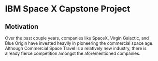 # IBM Space X Capstone Project

## Motivation
Over the past couple years, companies like SpaceX, Virgin Galactic, and Blue Origin have invested heavily in pioneering the commercial space age. Although Commercial Space Travel is a relatively new industry, there is already fierce competition amongst the aforementioned companies.
